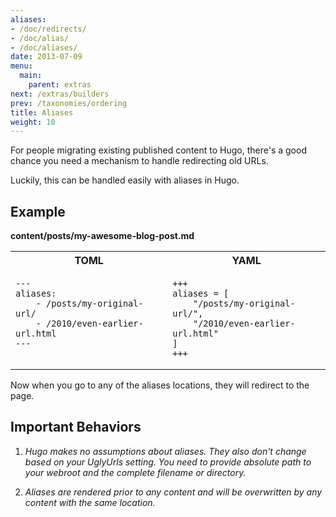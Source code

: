 ```yaml
---
aliases:
- /doc/redirects/
- /doc/alias/
- /doc/aliases/
date: 2013-07-09
menu:
  main:
    parent: extras
next: /extras/builders
prev: /taxonomies/ordering
title: Aliases
weight: 10
---
```


For people migrating existing published content to Hugo, there's a good chance
you need a mechanism to handle redirecting old URLs.

Luckily, this can be handled easily with aliases in Hugo.

## Example
**content/posts/my-awesome-blog-post.md**

<table class="table">
<tr>
<th>TOML</th><th>YAML</th>
</tr>
<tr valign="top">
<td><pre><code>---
aliases:
    - /posts/my-original-url/
    - /2010/even-earlier-url.html
---
</code></pre></td>
<td><pre><code>+++
aliases = [
    "/posts/my-original-url/",
    "/2010/even-earlier-url.html"
]
+++
</code></pre></td>
</tr>
</table>

Now when you go to any of the aliases locations, they
will redirect to the page.

## Important Behaviors

1. *Hugo makes no assumptions about aliases. They also don't change based
on your UglyUrls setting. You need to provide absolute path to your webroot and the
complete filename or directory.*

2. *Aliases are rendered prior to any content and will be overwritten by
any content with the same location.*
